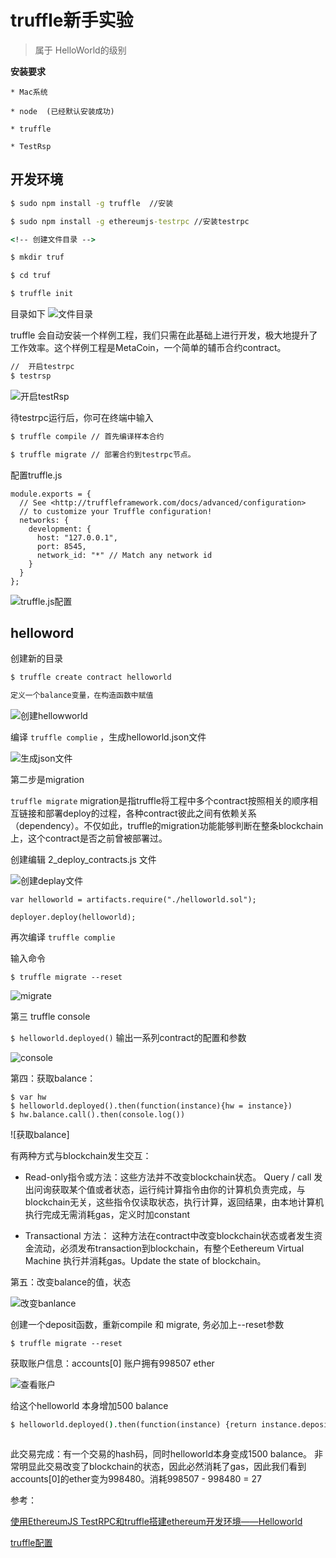 # truffle新手实验

>	属于 HelloWorld的级别

**安装要求**

	* Mac系统
	
	* node 	(已经默认安装成功)

	* truffle

	* TestRsp

## 开发环境
```cmd
$ sudo npm install -g truffle  //安装

$ sudo npm install -g ethereumjs-testrpc //安装testrpc

<!-- 创建文件目录 -->

$ mkdir truf

$ cd truf

$ truffle init

```

目录如下
![文件目录]()

truffle 会自动安装一个样例工程，我们只需在此基础上进行开发，极大地提升了工作效率。这个样例工程是MetaCoin，一个简单的辅币合约contract。

```cmd
//  开启testrpc
$ testrsp
```
![开启testRsp]()


待testrpc运行后，你可在终端中输入
```cmd
$ truffle compile // 首先编译样本合约

$ truffle migrate // 部署合约到testrpc节点。
```

配置truffle.js
```
module.exports = {
  // See <http://truffleframework.com/docs/advanced/configuration>
  // to customize your Truffle configuration!
  networks: {
    development: {
      host: "127.0.0.1",
      port: 8545,
      network_id: "*" // Match any network id
    }
  }
};
```
![truffle.js配置]()


## helloword
创建新的目录
```cmd
$ truffle create contract helloworld

定义一个balance变量，在构造函数中赋值
```
![创建hellowworld]()

编译 ```truffle complie``` ，生成helloworld.json文件

![生成json文件]()

第二步是migration

```truffle migrate``` migration是指truffle将工程中多个contract按照相关的顺序相互链接和部署deploy的过程，各种contract彼此之间有依赖关系（dependency）。不仅如此，truffle的migration功能能够判断在整条blockchain上，这个contract是否之前曾被部署过。

创建编辑 2_deploy_contracts.js 文件

![创建deplay文件]()
```
var helloworld = artifacts.require("./helloworld.sol");

deployer.deploy(helloworld);

```

再次编译 ```truffle complie```

输入命令
```
$ truffle migrate --reset
```
![migrate]()

第三 truffle console

```$ helloworld.deployed()``` 输出一系列contract的配置和参数

![console]()

第四：获取balance：

```
$ var hw 
$ helloworld.deployed().then(function(instance){hw = instance})
$ hw.balance.call().then(console.log())
```
![获取balance]

有两种方式与blockchain发生交互：

* Read-only指令或方法：这些方法并不改变blockchain状态。 Query / call 发出问询获取某个值或者状态，运行纯计算指令由你的计算机负责完成，与blockchain无关，这些指令仅读取状态，执行计算，返回结果，由本地计算机执行完成无需消耗gas，定义时加constant

* Transactional 方法： 这种方法在contract中改变blockchain状态或者发生资金流动，必须发布transaction到blockchain，有整个Eethereum Virtual Machine 执行并消耗gas。Update the state of blockchain。

第五：改变balance的值，状态

![改变banlance]()

创建一个deposit函数，重新compile 和 migrate, 务必加上--reset参数

```
$ truffle migrate --reset
```
获取账户信息：accounts[0] 账户拥有998507 ether

![查看账户]()

给这个helloworld 本身增加500 balance

```cmd
$ helloworld.deployed().then(function(instance) {return instance.deposit(500)}).then(console.log());

```

![]()

此交易完成：有一个交易的hash码，同时helloworld本身变成1500 balance。
非常明显此交易改变了blockchain的状态，因此必然消耗了gas，因此我们看到accounts[0]的ether变为998480。消耗998507 - 998480 = 27

参考：

[使用EthereumJS TestRPC和truffle搭建ethereum开发环境——Helloworld](https://zhuanlan.zhihu.com/p/26735367)

[truffle配置](http://truffleframework.com/docs/advanced/configuration)





